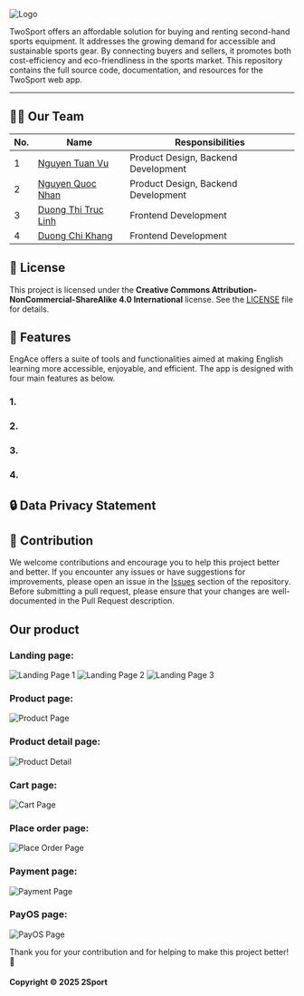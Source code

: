 ![Logo](https://github.com/user-attachments/assets/9b307e0a-b14c-48a3-932f-dc03dac99e61)

TwoSport offers an affordable solution for buying and renting second-hand sports equipment. It addresses the growing demand for accessible and sustainable sports gear. By connecting buyers and sellers, it promotes both cost-efficiency and eco-friendliness in the sports market. This repository contains the full source code, documentation, and resources for the TwoSport web app.
____________________________

## :raising_hand_man: Our Team
| No. | Name | Responsibilities |
| --- | --- | --- |
| 1 | [Nguyen Tuan Vu](https://github.com/Vunt369 "Nguyễn Tuấn Vũ") | Product Design, Backend Development |
| 2 | [Nguyen Quoc Nhan](https://github.com/NhanNguyen8080 "Nguyễn Quốc Nhân") | Product Design, Backend Development |
| 3 | [Duong Thi Truc Linh](https://github.com/LinhDTT9502 "Dương Thị Trúc Linh") | Frontend Development |
| 4 | [Duong Chi Khang](https://github.com/LinhDTT9502 "Dương Chí Khang") | Frontend Development |
## :triangular_flag_on_post: License

This project is licensed under the **Creative Commons Attribution-NonCommercial-ShareAlike 4.0 International** license. See the [LICENSE](./LICENSE) file for details.

## :rotating_light: Features
EngAce offers a suite of tools and functionalities aimed at making English learning more accessible, enjoyable, and efficient. The app is designed with four main features as below.

### 1.
### 2. 
### 3.
### 4. 
## :lock: Data Privacy Statement
## :open_hands: Contribution
We welcome contributions and encourage you to help this project better and better. If you encounter any issues or have suggestions for improvements, please open an issue in the [Issues](https://github.com/NhanNguyen8080/capstone-project/issues) section of the repository.
Before submitting a pull request, please ensure that your changes are well-documented in the Pull Request description.

## Our product
### Landing page:
![Landing Page 1](https://res.cloudinary.com/dlr60hykj/image/upload/v1738817064/WebImages/Screenshot_2025-02-06_105315_g875tm.png)
![Landing Page 2](https://res.cloudinary.com/dlr60hykj/image/upload/v1738817056/WebImages/Screenshot_2025-02-06_110813_evsttj.png)
![Landing Page 3](https://res.cloudinary.com/dlr60hykj/image/upload/v1738817057/WebImages/Screenshot_2025-02-06_111337_gy8k3d.png)

### Product page:
![Product Page](https://res.cloudinary.com/dlr60hykj/image/upload/v1738817057/WebImages/Screenshot_2025-02-06_110853_ns50sr.png)

### Product detail page:
![Product Detail](https://res.cloudinary.com/dlr60hykj/image/upload/v1738817057/WebImages/Screenshot_2025-02-06_111506_u9txcx.png)

### Cart page:
![Cart Page](https://res.cloudinary.com/dlr60hykj/image/upload/v1738817057/WebImages/Screenshot_2025-02-06_111710_a7swjo.png)

### Place order page:
![Place Order Page](https://res.cloudinary.com/dlr60hykj/image/upload/v1738817058/WebImages/Screenshot_2025-02-06_113053_q2u2sk.png)

### Payment page:
![Payment Page](https://res.cloudinary.com/dlr60hykj/image/upload/v1738817058/WebImages/Screenshot_2025-02-06_113129_erupls.png)

### PayOS page:
![PayOS Page](https://res.cloudinary.com/dlr60hykj/image/upload/v1738817056/WebImages/Screenshot_2025-02-06_113138_oe1avj.png)

Thank you for your contribution and for helping to make this project better! :tada:
#### Copyright &#169; 2025 2Sport


